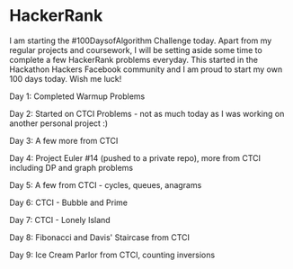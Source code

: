 # HackerRank

I am starting the #100DaysofAlgorithm Challenge today. Apart from my regular projects and coursework, I will be setting aside some time to complete a few HackerRank problems everyday. This started in the Hackathon Hackers Facebook community and I am proud to start my own 100 days today. Wish me luck!

Day 1: Completed Warmup Problems

Day 2: Started on CTCI Problems - not as much today as I was working on another personal project :)

Day 3: A few more from CTCI

Day 4: Project Euler #14 (pushed to a private repo), more from CTCI including DP and graph problems

Day 5: A few from CTCI - cycles, queues, anagrams

Day 6: CTCI - Bubble and Prime

Day 7: CTCI - Lonely Island 

Day 8: Fibonacci and Davis' Staircase from CTCI

Day 9: Ice Cream Parlor from CTCI, counting inversions


